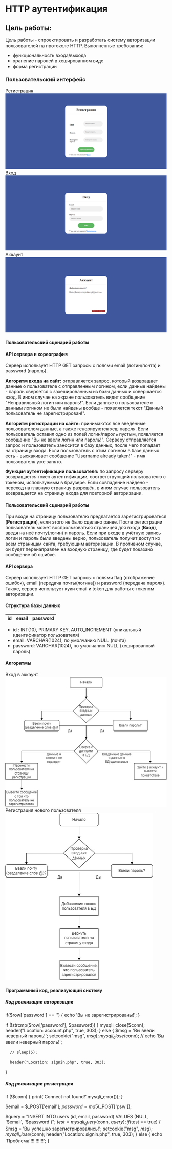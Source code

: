 # HTTP аутентификация

## Цель работы:
Цель работы - спроектировать и разработать систему авторизации пользователей на протоколе HTTP. Выполненные требования:
- функциональность входа/выхода
- хранение паролей в хешированном виде
- форма регистрации

### Пользовательский интерфейс
Регистрация![](reg.png)
Вход![](auth.png)
Аккаунт![](account.png)

#### Пользовательский сценарий работы

#### API сервера и хореография
Сервер использует HTTP GET запросы с полями email (логин/почта) и password (пароль). 

**Алгоритм входа на сайт:**
отправляется запрос, который возвращает данные о пользователе с отправленным логином, если данные найдены - пароль сверяется с захешированным из базы данных и совершается вход. В ином случае на экране пользователь видит сообщение "Неправильный логин или пароль!". Если данные о пользователе с данным логином не были найдены вообще - появляется текст "Данный пользователь не зарегистрирован!".

**Алгоритм регистрации на сайте:**
принимаются все введённые пользователем данные, а также генерируются хеш пароля. Если пользователь оставил одно из полей логин/пароль пустым, появляется сообщение "Вы не ввели логин или пароль!". Серверу отправляется запрос и пользователь заносится в базу данных, после чего попадает на страницу входа. Если пользователь с этим логином в базе данных есть - выскакивает сообщение "Username already taken!" - имя пользователя уже занято.

**Функция аутентификации пользователя:**
по запросу серверу возвращается токен аутентификации, соответствующий пользователю с токеном, используемым в браузере. Если совпадение найдено - переход на главную страницу разрешён, в ином случае пользователь возвращается на страницу входа для повторной авторизации.

#### Пользовательский сценарий работы
При входе на страницу пользователю предлагается зарегистрироваться (**Регистрация**), если этого не было сделано ранее. После регистрации пользователь может воспрользоваться страницея для входа (**Вход**), введя на неё почту(логин) и пароль. Если при входе в учётную запись логин и пароль были введены верно, пользователь получит доступ ко всем страницам сайта, требующим авторизации. В противном случае, он будет перенаправлен на входную страницу, где будет показано сообщение об ошибке.

#### API сервера
Сервер использует HTTP GET запросы с полями flag (отображение ошибок), email (передача почты(логина)) и password (передача пароля). Также, сервер использует куки email и token для работы с токеном авторизации.

#### Структура базы данных
| id | email | password |
| -- | ----- | -------- |
- id : INT(10), PRIMARY KEY, AUTO_INCREMENT
(уникальный идентификатор пользователя)
- email: VARCHAR(1024), по умолчанию NULL
(почта)
- password: VARCHAR(1024), по умолчанию NULL
(хешированный пароль)

#### Алгоритмы
Вход в аккаунт![login.jpg](login.jpg)
Регистрация нового пользователя![signup.jpg](signup.jpg)

#### Программный код, реализующий систему

##### Код реализации авторизации
if($row['password'] == '')
{
      echo 'Вы не зарегистрированы!';
}

if (!strcmp($row['password'], $password))
{
      mysqli_close($conn);
      header("Location: account.php", true, 303);
}
else
{
      $msg = 'Вы ввели неверный пароль!';
      setcookie("msg", $msg);
      mysqli_close($conn);
      // echo 'Вы ввели неверный пароль!';

      // sleep(5);

      header("Location: signin.php", true, 303);
}

##### Код реализации регистрации
if (!$conn)
{
      print('Connect not found!'.mysqli_error());
}

$email = $_POST['email'];
$password = md5($_POST['psw']);

$query = "INSERT INTO users (id, email, password) VALUES (NULL, '$email', '$password')";
$test = mysqli_query($conn, $query);
if($test == true)
{
      $msg = 'Вы успешно зарегистрировались!';
      setcookie("msg", $msg);
      mysqli_close($conn);
      header("Location: signin.php", true, 303);
}
else
{
      echo 'Проблема!!!!!!!!!!!';
}
